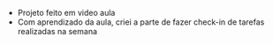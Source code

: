 - Projeto feito em video aula
- Com aprendizado da aula, criei a parte de fazer check-in de tarefas realizadas na semana

